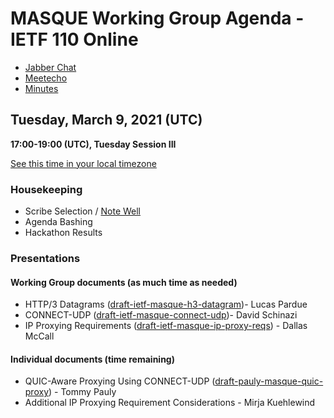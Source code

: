 # MASQUE Working Group Agenda - IETF 110 Online

* [Jabber Chat](xmpp:masque@jabber.ietf.org?join)
* [Meetecho](https://meetings.conf.meetecho.com/ietf110/?group=masque&short=&item=1)
* [Minutes](https://codimd.ietf.org/notes-ietf-110-masque)

## Tuesday, March 9, 2021 (UTC)
**17:00-19:00 (UTC), Tuesday Session III**

[See this time in your local timezone](https://www.timeanddate.com/worldclock/fixedtime.html?msg=MASQUE+-+IETF+110&iso=20210309T17&p1=1440&ah=2)

### Housekeeping

* Scribe Selection / [Note Well](https://www.ietf.org/about/note-well.html)
* Agenda Bashing
* Hackathon Results

### Presentations

#### Working Group documents (as much time as needed)

* HTTP/3 Datagrams ([draft-ietf-masque-h3-datagram](https://datatracker.ietf.org/doc/draft-ietf-masque-h3-datagram/))- Lucas Pardue
* CONNECT-UDP ([draft-ietf-masque-connect-udp](https://datatracker.ietf.org/doc/draft-ietf-masque-connect-udp/))- David Schinazi
* IP Proxying Requirements ([draft-ietf-masque-ip-proxy-reqs](https://datatracker.ietf.org/doc/draft-ietf-masque-ip-proxy-reqs/)) - Dallas McCall

#### Individual documents (time remaining)

* QUIC-Aware Proxying Using CONNECT-UDP ([draft-pauly-masque-quic-proxy](https://datatracker.ietf.org/doc/draft-pauly-masque-quic-proxy/)) - Tommy Pauly
* Additional IP Proxying Requirement Considerations - Mirja Kuehlewind
